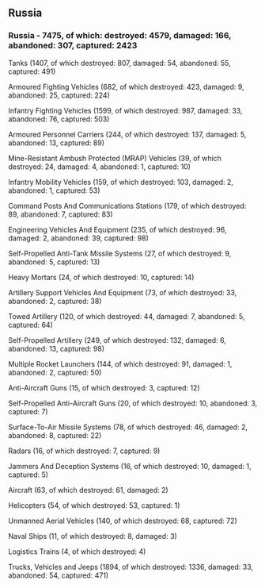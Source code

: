 
 
 ## Russia
 
 ### Russia - 7475, of which: destroyed: 4579, damaged: 166, abandoned: 307, captured: 2423

 

 

 Tanks (1407, of which destroyed: 807, damaged: 54, abandoned: 55, captured: 491)

 Armoured Fighting Vehicles (682, of which destroyed: 423, damaged: 9, abandoned: 25, captured: 224)

 Infantry Fighting Vehicles (1599, of which destroyed: 987, damaged: 33, abandoned: 76, captured: 503)

 Armoured Personnel Carriers (244, of which destroyed: 137, damaged: 5, abandoned: 13, captured: 89)

 Mine-Resistant Ambush Protected (MRAP) Vehicles (39, of which destroyed: 24, damaged: 4, abandoned: 1, captured: 10)

 Infantry Mobility Vehicles (159, of which destroyed: 103, damaged: 2, abandoned: 1, captured: 53)

 Command Posts And Communications Stations (179, of which destroyed: 89, abandoned: 7, captured: 83)

 Engineering Vehicles And Equipment (235, of which destroyed: 96, damaged: 2, abandoned: 39, captured: 98)

 Self-Propelled Anti-Tank Missile Systems (27, of which destroyed: 9, abandoned: 5, captured: 13)

 Heavy Mortars (24, of which destroyed: 10, captured: 14)

 Artillery Support Vehicles And Equipment (73, of which destroyed: 33, abandoned: 2, captured: 38)

 Towed Artillery (120, of which destroyed: 44, damaged: 7, abandoned: 5, captured: 64)

 Self-Propelled Artillery (249, of which destroyed: 132, damaged: 6, abandoned: 13, captured: 98)

 Multiple Rocket Launchers (144, of which destroyed: 91, damaged: 1, abandoned: 2, captured: 50)

 Anti-Aircraft Guns (15, of which destroyed: 3, captured: 12)

 Self-Propelled Anti-Aircraft Guns (20, of which destroyed: 10, abandoned: 3, captured: 7)

 Surface-To-Air Missile Systems (78, of which destroyed: 46, damaged: 2, abandoned: 8, captured: 22)

 Radars (16, of which destroyed: 7, captured: 9)

 Jammers And Deception Systems (16, of which destroyed: 10, damaged: 1, captured: 5)

 Aircraft (63, of which destroyed: 61, damaged: 2)

 Helicopters (54, of which destroyed: 53, captured: 1)

 Unmanned Aerial Vehicles (140, of which destroyed: 68, captured: 72)

 Naval Ships (11, of which destroyed: 8, damaged: 3)

 Logistics Trains (4, of which destroyed: 4)

 Trucks, Vehicles and Jeeps (1894, of which destroyed: 1336, damaged: 33, abandoned: 54, captured: 471)

